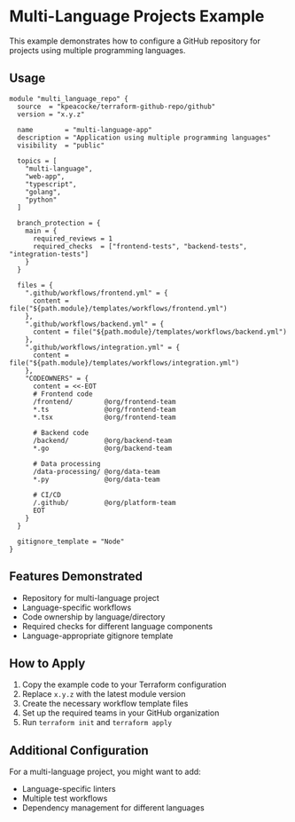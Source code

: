 # Multi-Language Projects Example

This example demonstrates how to configure a GitHub repository for projects using multiple programming languages.

## Usage

```hcl
module "multi_language_repo" {
  source  = "kpeacocke/terraform-github-repo/github"
  version = "x.y.z"

  name        = "multi-language-app"
  description = "Application using multiple programming languages"
  visibility  = "public"
  
  topics = [
    "multi-language",
    "web-app",
    "typescript",
    "golang",
    "python"
  ]
  
  branch_protection = {
    main = {
      required_reviews = 1
      required_checks  = ["frontend-tests", "backend-tests", "integration-tests"]
    }
  }
  
  files = {
    ".github/workflows/frontend.yml" = {
      content = file("${path.module}/templates/workflows/frontend.yml")
    },
    ".github/workflows/backend.yml" = {
      content = file("${path.module}/templates/workflows/backend.yml")
    },
    ".github/workflows/integration.yml" = {
      content = file("${path.module}/templates/workflows/integration.yml")
    },
    "CODEOWNERS" = {
      content = <<-EOT
      # Frontend code
      /frontend/        @org/frontend-team
      *.ts              @org/frontend-team
      *.tsx             @org/frontend-team
      
      # Backend code
      /backend/         @org/backend-team
      *.go              @org/backend-team
      
      # Data processing
      /data-processing/ @org/data-team
      *.py              @org/data-team
      
      # CI/CD
      /.github/         @org/platform-team
      EOT
    }
  }
  
  gitignore_template = "Node"
}
```

## Features Demonstrated

- Repository for multi-language project
- Language-specific workflows
- Code ownership by language/directory
- Required checks for different language components
- Language-appropriate gitignore template

## How to Apply

1. Copy the example code to your Terraform configuration
2. Replace `x.y.z` with the latest module version
3. Create the necessary workflow template files
4. Set up the required teams in your GitHub organization
5. Run `terraform init` and `terraform apply`

## Additional Configuration

For a multi-language project, you might want to add:

- Language-specific linters
- Multiple test workflows
- Dependency management for different languages
